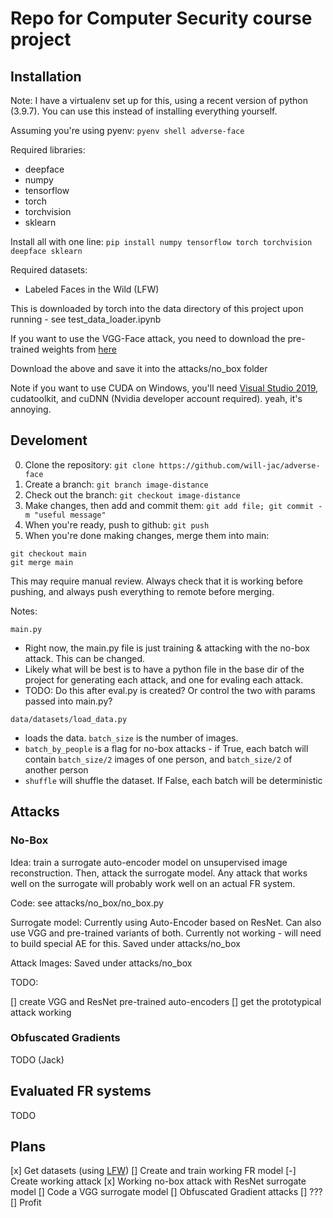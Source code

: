 # Repo for Computer Security course project

## Installation

Note: I have a virtualenv set up for this, using a recent version of python (3.9.7). You can use this instead of installing everything yourself.

Assuming you're using pyenv:
`pyenv shell adverse-face`

Required libraries:

- deepface 
- numpy
- tensorflow
- torch
- torchvision
- sklearn

Install all with one line:
`pip install numpy tensorflow torch torchvision deepface sklearn`

Required datasets:

- Labeled Faces in the Wild (LFW)

This is downloaded by torch into the data directory of this project upon running - see test_data_loader.ipynb

If you want to use the VGG-Face attack, you need to download the pre-trained weights from [here](http://www.robots.ox.ac.uk/~albanie/models/pytorch-mcn/vgg_face_dag.pth)

Download the above and save it into the attacks/no_box folder

Note if you want to use CUDA on Windows, you'll need [Visual Studio 2019](https://docs.microsoft.com/en-us/visualstudio/releases/2019/release-notes), cudatoolkit, and cuDNN (Nvidia developer account required). yeah, it's annoying. 

## Develoment

0. Clone the repository: `git clone https://github.com/will-jac/adverse-face`
1. Create a branch: `git branch image-distance`
2. Check out the branch: `git checkout image-distance`
3. Make changes, then add and commit them: `git add file; git commit -m "useful message"`
4. When you're ready, push to github: `git push`
5. When you're done making changes, merge them into main:
```{bash}
git checkout main
git merge main
```
This may require manual review. Always check that it is working before pushing, and always push everything to remote before merging.

Notes:

`main.py`

- Right now, the main.py file is just training & attacking with the no-box attack. This can be changed.
- Likely what will be best is to have a python file in the base dir of the project for generating each attack, and one for evaling each attack.
- TODO: Do this after eval.py is created? Or control the two with params passed into main.py?

`data/datasets/load_data.py`
- loads the data. `batch_size` is the number of images. 
- `batch_by_people` is a flag for no-box attacks - if True, each batch will contain `batch_size/2` images of one person, and `batch_size/2` of another person
- `shuffle` will shuffle the dataset. If False, each batch will be deterministic


## Attacks

### No-Box

Idea: train a surrogate auto-encoder model on unsupervised image reconstruction. Then, attack the surrogate model. Any attack that works well on the surrogate will probably work well on an actual FR system.

Code: see attacks/no_box/no_box.py

Surrogate model: Currently using Auto-Encoder based on ResNet.
Can also use VGG and pre-trained variants of both. Currently not working - will need to build special AE for this.
Saved under attacks/no_box

Attack Images: Saved under attacks/no_box

TODO:

[] create VGG and ResNet pre-trained auto-encoders
[] get the prototypical attack working

### Obfuscated Gradients

TODO (Jack)

## Evaluated FR systems

TODO

## Plans

[x] Get datasets (using [LFW](http://vis-www.cs.umass.edu/lfw/))
[] Create and train working FR model 
[-] Create working attack
[x] Working no-box attack with ResNet surrogate model
[] Code a VGG surrogate model 
[] Obfuscated Gradient attacks
[] ???
[] Profit
